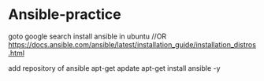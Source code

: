 # Ansible-practice
goto google search install ansible in ubuntu  //OR
https://docs.ansible.com/ansible/latest/installation_guide/installation_distros.html

add repository of ansible 
apt-get apdate 
apt-get install ansible -y 
